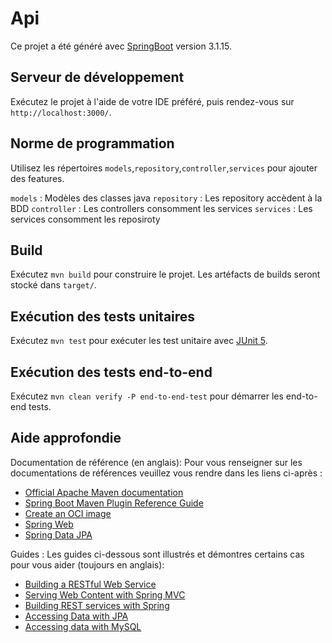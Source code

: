 # Api

Ce projet a été généré avec [SpringBoot](https://spring.io/projects/spring-boot) version 3.1.15.

## Serveur de développement

Exécutez le projet à l'aide de votre IDE préféré, puis rendez-vous sur `http://localhost:3000/`.

## Norme de programmation

Utilisez les répertoires `models`,`repository`,`controller`,`services` pour ajouter des features.

`models` : Modèles des classes java
`repository` : Les repository accèdent à la BDD
`controller` : Les controllers consomment les services
`services` : Les services consomment les reposiroty

## Build

Exécutez `mvn build` pour construire le projet. Les artéfacts de builds seront stocké dans `target/`.

## Exécution des tests unitaires

Exécutez `mvn test` pour exécuter les test unitaire avec [JUnit 5](https://junit.org/junit5/).

## Exécution des tests end-to-end

Exécutez `mvn clean verify -P end-to-end-test` pour démarrer les end-to-end tests.

## Aide approfondie

Documentation de référence (en anglais):
Pour vous renseigner sur les documentations de références veuillez vous rendre dans les liens ci-après :

* [Official Apache Maven documentation](https://maven.apache.org/guides/index.html)
* [Spring Boot Maven Plugin Reference Guide](https://docs.spring.io/spring-boot/docs/3.1.0/maven-plugin/reference/html/)
* [Create an OCI image](https://docs.spring.io/spring-boot/docs/3.1.0/maven-plugin/reference/html/#build-image)
* [Spring Web](https://docs.spring.io/spring-boot/docs/3.1.0/reference/htmlsingle/#web)
* [Spring Data JPA](https://docs.spring.io/spring-boot/docs/3.1.0/reference/htmlsingle/#data.sql.jpa-and-spring-data)

Guides : 
Les guides ci-dessous sont illustrés et démontres certains cas pour vous aider (toujours en anglais):

* [Building a RESTful Web Service](https://spring.io/guides/gs/rest-service/)
* [Serving Web Content with Spring MVC](https://spring.io/guides/gs/serving-web-content/)
* [Building REST services with Spring](https://spring.io/guides/tutorials/rest/)
* [Accessing Data with JPA](https://spring.io/guides/gs/accessing-data-jpa/)
* [Accessing data with MySQL](https://spring.io/guides/gs/accessing-data-mysql/)

